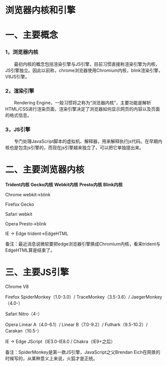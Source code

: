 # 浏览器内核和引擎

# 一、主要概念

### 1，浏览器内核

　　最初内核的概念包括渲染引擎与JS引擎，目前习惯直接称渲染引擎为内核，JS引擎独立。因此以前称，chrome浏览器使用Chromium内核，blink渲染引擎，V8JS引擎。

### 2，渲染引擎

　　Rendering Engine，一般习惯将之称为“浏览器内核”，主要功能是解析HTML/CSS进行渲染页面，渲染引擎决定了浏览器如何显示网页的内容以及页面的格式信息。

### 3，JS引擎

　　专门处理JavaScript脚本的虚拟机、解释器，用来解释执行js代码。在早期内核也是包含js引擎的，而现在js引擎越来独立了，可以把它单独提出来。

# 二、主要浏览器内核

**Trident内核**         **Gecko内核**        **Webkit内核**     **Presto内核**           **Blink内核**

Chrome     webkit->blink

Firefox     Gecko

Safari    webkit

Opera     Presto->blink

IE -> Edge    trident->EdgeHTML

备注：最近消息说微软要把edge浏览器引擎换成Chromium内核，看来trident与EdgeHTML算是结束了。

# 三、主要JS引擎

Chrome     V8

Firefox    SpiderMonkey（1.0-3.0）/ TraceMonkey（3.5-3.6）/ JaegerMonkey（4.0-）

Safari     Nitro（4-）

Opera Linear A（4.0-6.1）/ Linear B（7.0-9.2）/ Futhark（9.5-10.2）/ Carakan（10.5-）

IE -> Edge    JScript（IE3.0-IE8.0 / Chakra（IE9+之后）

备注：SpiderMonkey是第一款JS引擎，JavaScript之父Brendan Eich在网景的时候写的，从某种意义上来说，火狐才是正统。
